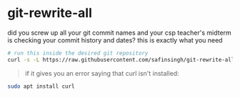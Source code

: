 # git-rewrite-all

did you screw up all your git commit names and your csp teacher's midterm is checking your commit history and dates? this is exactly what you need

```sh
# run this inside the desired git repository
curl -s -L https://raw.githubusercontent.com/safinsingh/git-rewrite-all/master/git-rewrite-all.sh | bash
```

> if it gives you an error saying that curl isn't installed:

```sh
sudo apt install curl
```

